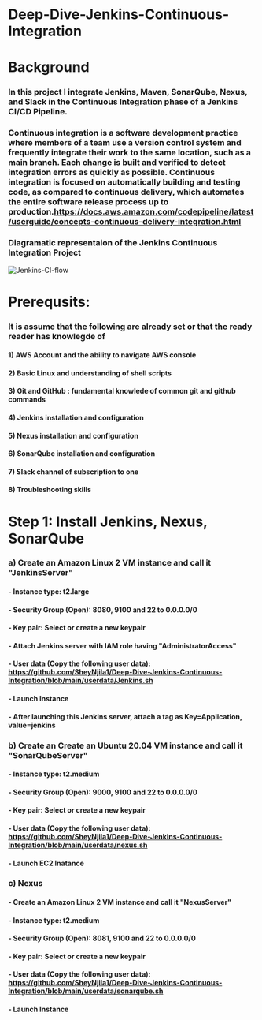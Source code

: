 # Deep-Dive-Jenkins-Continuous-Integration

# Background
### In this project I integrate Jenkins, Maven, SonarQube, Nexus, and Slack in the Continuous Integration phase of a Jenkins CI/CD Pipeline.
### Continuous integration is a software development practice where members of a team use a version control system and frequently integrate their work to the same location, such as a main branch. Each change is built and verified to detect integration errors as quickly as possible. Continuous integration is focused on automatically building and testing code, as compared to continuous delivery, which automates the entire software release process up to production.https://docs.aws.amazon.com/codepipeline/latest/userguide/concepts-continuous-delivery-integration.html

### Diagramatic representaion of the Jenkins Continuous Integration Project

![Jenkins-CI-flow](https://user-images.githubusercontent.com/96470430/208033771-6f47a3c8-9d3b-43e1-8604-b28b86dc7ead.PNG)

# Prerequsits:
### It is assume that the following are already set or that the ready reader has knowlegde of
#### 1) AWS Account and the ability to navigate AWS console
#### 2) Basic Linux and understanding of shell scripts
#### 3) Git and GitHub : fundamental knowlede of common git and github commands 
#### 4) Jenkins installation and configuration
#### 5) Nexus installation and configuration
#### 6) SonarQube installation and configuration
#### 7) Slack channel of subscription to one 
#### 8) Troubleshooting skills

# Step 1: Install Jenkins, Nexus, SonarQube

### a) Create an Amazon Linux 2 VM instance and call it "JenkinsServer"
#### - Instance type: t2.large
#### - Security Group (Open): 8080, 9100 and 22 to 0.0.0.0/0
#### - Key pair: Select or create a new keypair
#### - Attach Jenkins server with IAM role having "AdministratorAccess"
#### - User data (Copy the following user data): https://github.com/SheyNjila1/Deep-Dive-Jenkins-Continuous-Integration/blob/main/userdata/Jenkins.sh
#### - Launch Instance
#### - After launching this Jenkins server, attach a tag as Key=Application, value=jenkins

### b) Create an Create an Ubuntu 20.04 VM instance and call it "SonarQubeServer"
#### - Instance type: t2.medium
#### - Security Group (Open): 9000, 9100 and 22 to 0.0.0.0/0
#### - Key pair: Select or create a new keypair
#### - User data (Copy the following user data): https://github.com/SheyNjila1/Deep-Dive-Jenkins-Continuous-Integration/blob/main/userdata/nexus.sh
#### - Launch EC2 Inatance 

### c) Nexus
#### - Create an Amazon Linux 2 VM instance and call it "NexusServer"
#### - Instance type: t2.medium
#### - Security Group (Open): 8081, 9100 and 22 to 0.0.0.0/0
#### - Key pair: Select or create a new keypair
#### - User data (Copy the following user data): https://github.com/SheyNjila1/Deep-Dive-Jenkins-Continuous-Integration/blob/main/userdata/sonarqube.sh
#### - Launch Instance
